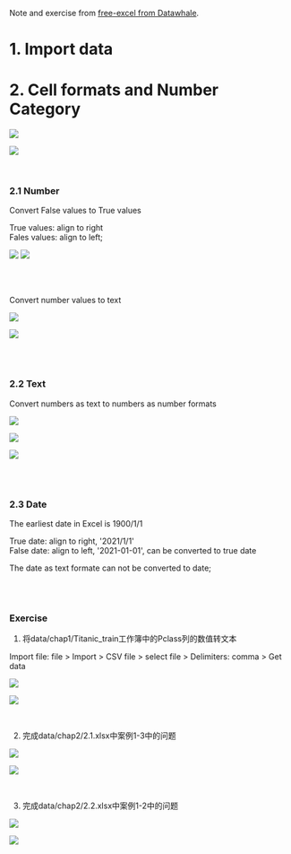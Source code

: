 Note and exercise from [free-excel from Datawhale](https://github.com/yifan611/free-excel/blob/main/1.%20%E6%95%B0%E6%8D%AE%E7%BC%98%E4%BD%95%E8%80%8C%E6%9D%A5.md).

# 1. Import data


# 2. Cell formats and Number Category

![](https://github.com/yifan611/Practice/blob/main/Excel/img/Screenshot%202022-10-12%20at%2022.23.43.png)

![](https://github.com/yifan611/Practice/blob/main/Excel/img/Screenshot%202022-10-12%20at%2021.48.36.png)     

<br />

### 2.1 Number
Convert False values to True values

True values: align to right <br />
Fales values: align to left;

![](https://github.com/yifan611/Practice/blob/main/Excel/img/Screenshot%202022-10-12%20at%2021.24.06.png)
![](https://github.com/yifan611/Practice/blob/main/Excel/img/Screenshot%202022-10-12%20at%2021.24.27.png)

<br />
<br />

Convert number values to text

![](https://github.com/yifan611/Practice/blob/main/Excel/img/Screenshot%202022-10-12%20at%2022.40.34.png)

![](https://github.com/yifan611/Practice/blob/main/Excel/img/Screenshot%202022-10-12%20at%2022.41.12.png)

<br />
<br />

### 2.2 Text

Convert numbers as text to numbers as number formats

![](https://github.com/yifan611/Practice/blob/main/Excel/img/Screenshot%202022-10-12%20at%2023.26.42.png)

![](https://github.com/yifan611/Practice/blob/main/Excel/img/Screenshot%202022-10-12%20at%2023.26.59.png)

![](https://github.com/yifan611/Practice/blob/main/Excel/img/Screenshot%202022-10-12%20at%2023.27.07.png)

<br />
<br />



### 2.3 Date

The earliest date in Excel is 1900/1/1

True date: align to right, '2021/1/1' <br />
False date: align to left, '2021-01-01', can be converted to true date

The date as text formate can not be converted to date;

<br />
<br />

### Exercise
1. 将data/chap1/Titanic_train工作簿中的Pclass列的数值转文本

Import file: file > Import > CSV file > select file > Delimiters: comma > Get data

![](https://github.com/yifan611/Practice/blob/main/Excel/img/Screenshot%202022-10-12%20at%2023.54.13.png)

![](https://github.com/yifan611/Practice/blob/main/Excel/img/Screenshot%202022-10-12%20at%2023.54.27.png)

<br />

2. 完成data/chap2/2.1.xlsx中案例1-3中的问题

![](https://github.com/yifan611/Practice/blob/main/Excel/img/Screenshot%202022-10-13%20at%2000.12.45.png)

![](https://github.com/yifan611/Practice/blob/main/Excel/img/Screenshot%202022-10-13%20at%2000.12.18.png)

<br />

3. 完成data/chap2/2.2.xlsx中案例1-2中的问题

![](https://github.com/yifan611/Practice/blob/main/Excel/img/Screenshot%202022-10-12%20at%2023.55.47.png)

![](https://github.com/yifan611/Practice/blob/main/Excel/img/Screenshot%202022-10-12%20at%2023.55.55.png)
